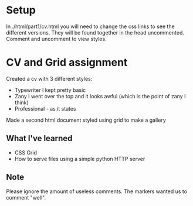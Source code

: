 # Setup
In ./html/part1/cv.html you will need to change the css links to see the different versions.
They will be found together in the head uncommented. Comment and uncomment to view styles.


# CV and Grid assignment
Created a cv with 3 different styles:  
* Typewriter I kept pretty basic
* Zany I went over the top and it looks awful (which is the point of zany I
think)
* Professional - as it states  

Made a second html document styled using grid to make a gallery
## What I've learned
* CSS Grid
* How to serve files using a simple python HTTP server

## Note
Please ignore the amount of useless comments. The markers wanted us to comment "well". 
